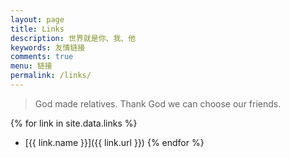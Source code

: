 ```yaml
---
layout: page
title: Links
description: 世界就是你、我、他
keywords: 友情链接
comments: true
menu: 链接
permalink: /links/
---
```


> God made relatives. Thank God we can choose our friends.

{% for link in site.data.links %}
* [{{ link.name }}]({{ link.url }})
{% endfor %}
